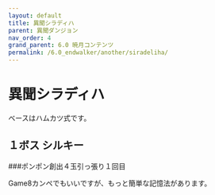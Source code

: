 ```yaml
---
layout: default
title: 異聞シラディハ
parent: 異聞ダンジョン
nav_order: 4
grand_parent: 6.0 暁月コンテンツ
permalink: /6.0_endwalker/another/siradeliha/
---
```


# 異聞シラディハ

ベースはハムカツ式です。

## １ボス シルキー

###ポンポン創出４玉引っ張り１回目

Game8カンペでもいいですが、もっと簡単な記憶法があります。

